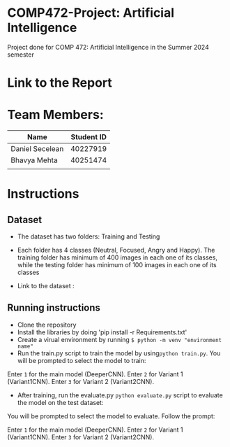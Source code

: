 # COMP472-Project: Artificial Intelligence

Project done for COMP 472: Artificial Intelligence in the Summer 2024 semester

# Link to the Report



# Team Members:

| Name               | Student ID |
| ------------------ | ---------- |
|   Daniel Secelean  |  40227919  |
|   Bhavya Mehta     |  40251474  |
|||

# Instructions

## Dataset

- The dataset has two folders: Training and Testing
- Each folder has 4 classes (Neutral, Focused, Angry and Happy). The training folder has minimum of 400 images in each one of its classes, while the testing folder has minimum of 100 images in each one of its classes

- Link to the dataset : 

## Running instructions

- Clone the repository
- Install the libraries by doing 'pip install -r Requirements.txt'
- Create a virual environment by running
  `$ python -m venv "environment name"`
- Run the train.py script to train the model by using`python train.py`. You will be prompted to select the model to train:

Enter `1` for the main model (DeeperCNN).
Enter `2` for Variant 1 (Variant1CNN).
Enter `3` for Variant 2 (Variant2CNN).

- After training, run the evaluate.py `python evaluate.py` script to evaluate the model on the test dataset:

You will be prompted to select the model to evaluate. Follow the prompt:

Enter `1` for the main model (DeeperCNN).
Enter `2` for Variant 1 (Variant1CNN).
Enter `3` for Variant 2 (Variant2CNN).


